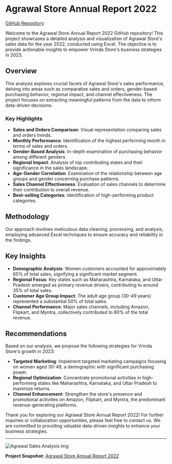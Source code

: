 # Agrawal Store Annual Report 2022
[GitHub Repository](https://github.com/manishmehta-in/Agrawal_Store_Data_Analysis_In_Excel)

Welcome to the Agrawal Store Annual Report 2022 GitHub repository! This project showcases a detailed analysis and visualization of Agrawal Store's sales data for the year 2022, conducted using Excel. The objective is to provide actionable insights to empower Vrinda Store's business strategies in 2023.

## Overview

This analysis explores crucial facets of Agrawal Store's sales performance, delving into areas such as comparative sales and orders, gender-based purchasing behavior, regional impact, and channel effectiveness. The project focuses on extracting meaningful patterns from the data to inform data-driven decisions.

### Key Highlights

- **Sales and Orders Comparison**: Visual representation comparing sales and orders trends.
- **Monthly Performance**: Identification of the highest performing month in terms of sales and orders.
- **Gender-Based Analysis**: In-depth examination of purchasing behavior among different genders.
- **Regional Impact**: Analysis of top contributing states and their significance in the sales landscape.
- **Age-Gender Correlation**: Examination of the relationship between age groups and gender concerning purchase patterns.
- **Sales Channel Effectiveness**: Evaluation of sales channels to determine their contribution to overall revenue.
- **Best-selling Categories**: Identification of high-performing product categories.

## Methodology

Our approach involves meticulous data cleaning, processing, and analysis, employing advanced Excel techniques to ensure accuracy and reliability in the findings.

## Key Insights

- **Demographic Analysis**: Women customers accounted for approximately 65% of total sales, signifying a significant market segment.
- **Regional Focus**: Key states such as Maharashtra, Karnataka, and Uttar Pradesh emerged as primary revenue drivers, contributing to around 35% of total sales.
- **Customer Age Group Impact**: The adult age group (30-49 years) represented a substantial 50% of total sales.
- **Channel Performance**: Major sales channels, including Amazon, Flipkart, and Myntra, collectively contributed to 80% of the total revenue.

## Recommendations

Based on our analysis, we propose the following strategies for Vrinda Store's growth in 2023:

- **Targeted Marketing**: Implement targeted marketing campaigns focusing on women aged 30-49, a demographic with significant purchasing power.
- **Regional Optimization**: Concentrate promotional activities in high-performing states like Maharashtra, Karnataka, and Uttar Pradesh to maximize returns.
- **Channel Enhancement**: Strengthen the store's presence and promotional activities on Amazon, Flipkart, and Myntra, the predominant revenue-generating platforms.

Thank you for exploring our Agrawal Store Annual Report 2022! For further inquiries or collaboration opportunities, please feel free to contact us. We are committed to providing valuable data-driven insights to enhance your business strategies.

---
![Agrawal Sales Analysis img](https://github.com/manishmehta-in/Agrawal_Store_Data_Analysis_In_Excel/assets/140696340/ec303e3b-32e6-4851-8c9c-f1ed89171ddd)

**Project Snapshot:**
[Agrawal Store Annual Report 2022](https://github.com/manishmehta-in/Agrawal_Store_Data_Analysis_In_Excel)

